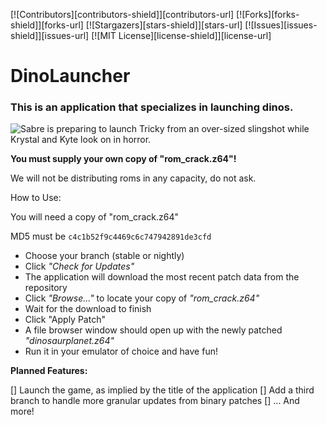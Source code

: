 <a name="readme-top"></a>
[![Contributors][contributors-shield]][contributors-url]
[![Forks][forks-shield]][forks-url]
[![Stargazers][stars-shield]][stars-url]
[![Issues][issues-shield]][issues-url]
[![MIT License][license-shield]][license-url]


# DinoLauncher
### This is an application that specializes in launching dinos.

![Sabre is preparing to launch Tricky from an over-sized slingshot while Krystal and Kyte look on in horror.](https://i.imgur.com/FFFhG5Y.png)

**You must supply your own copy of "rom_crack.z64"!**

We will not be distributing roms in any capacity, do not ask.

<a name="readme-howto"></a>
How to Use:

You will need a copy of "rom_crack.z64"

MD5 must be `c4c1b52f9c4469c6c747942891de3cfd`

* Choose your branch (stable or nightly)
* Click *"Check for Updates"*
* The application will download the most recent patch data from the repository
* Click *"Browse..."* to locate your copy of *"rom_crack.z64"*
* Wait for the download to finish
* Click "Apply Patch"
* A file browser window should open up with the newly patched *"dinosaurplanet.z64"*
* Run it in your emulator of choice and have fun!


<a name="readme-plannedfeatures"></a>
**Planned Features:**

[] Launch the game, as implied by the title of the application
[] Add a third branch to handle more granular updates from binary patches
[] ... And more!
